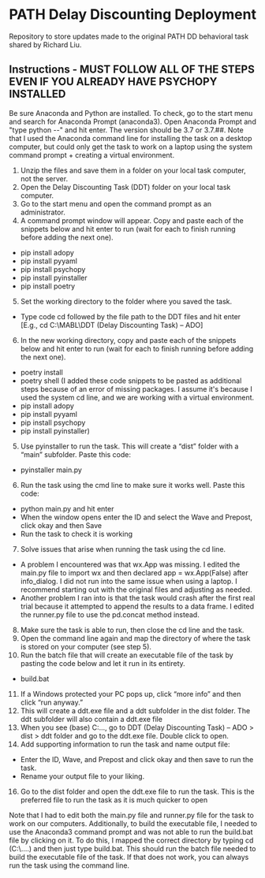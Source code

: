 # PATH Delay Discounting Deployment

Repository to store updates made to the original PATH DD behavioral task shared by Richard Liu. 

## Instructions - MUST FOLLOW ALL OF THE STEPS EVEN IF YOU ALREADY HAVE PSYCHOPY INSTALLED

Be sure Anaconda and Python are installed. To check, go to the start menu and search for Anaconda Prompt (anaconda3). Open Anaconda Prompt and "type python --" and hit enter. The version should be 3.7 or 3.7.##. 
Note that I used the Anaconda command line for installing the task on a desktop computer, but could only get the task to work on a laptop using the system command prompt + creating a virtual environment. 
1. Unzip the files and save them in a folder on your local task computer, not the server. 
2. Open the Delay Discounting Task (DDT) folder on your local task computer. 
3. Go to the start menu and open the command prompt as an administrator. 
4. A command prompt window will appear. Copy and paste each of the snippets below and hit enter to run (wait for each to finish running before adding the next one). 
  - pip install adopy
  - pip install pyyaml
  - pip install psychopy
  - pip install pyinstaller
  - pip install poetry
5. Set the working directory to the folder where you saved the task. 
  - Type code cd followed by the file path to the DDT files and hit enter [E.g., cd C:\MABL\DDT (Delay Discounting Task) – ADO]
6. In the new working directory, copy and paste each of the snippets below and hit enter to run (wait for each to finish running before adding the next one). 
  - poetry install
  - poetry shell
(I added these code snippets to be pasted as additional steps because of an error of missing packages. I assume it's because I used the system cd line, and we are working with a virtual environment. 
  - pip install adopy
  - pip install pyyaml
  - pip install psychopy
  - pip install pyinstaller)
5. Use pyinstaller to run the task. This will create a “dist” folder with a “main” subfolder. Paste this code:
  - pyinstaller main.py 
6. Run the task using the cmd line to make sure it works well. Paste this code:
  - python main.py and hit enter
  - When the window opens enter the ID and select the Wave and Prepost, click okay and then Save
  - Run the task to check it is working
7. Solve issues that arise when running the task using the cd line. 
  - A problem I encountered was that wx.App was missing. I edited the main.py file to import wx and then declared app = wx.App(False) after info_dialog. I did not run into the same issue when using a laptop. I recommend starting out with the original files and adjusting as needed.  
  - Another problem I ran into is that the task would crash after the first real trial because it attempted to append the results to a data frame. I edited the runner.py file to use the pd.concat method instead. 
8. Make sure the task is able to run, then close the cd line and the task. 
9. Open the command line again and map the directory of where the task is stored on your computer (see step 5).
10. Run the batch file that will create an executable file of the task by pasting the code below and let it run in its entirety. 
  - build.bat 
11.	If a Windows protected your PC pops up, click “more info” and then click “run anyway.”
12.	This will create a ddt.exe file and a ddt subfolder in the dist folder. The ddt subfolder will also contain a ddt.exe file
14.	When you see (base) C:\..., go to DDT (Delay Discounting Task) – ADO > dist > ddt folder and go to the ddt.exe file. Double click to open.
15. Add supporting information to run the task and name output file:
  - Enter the ID, Wave, and Prepost and click okay and then save to run the task.
  - Rename your output file to your liking. 
16.	Go to the dist folder and open the ddt.exe file to run the task. This is the preferred file to run the task as it is much quicker to open 


Note that I had to edit both the main.py file and runner.py file for the task to work on our computers. Additionally, to build the executable file, I needed to use the Anaconda3 command prompt and was not able to run the build.bat file by clicking on it. To do this, I mapped the correct directory by typing cd (C:\\....) and then just type build.bat. This should run the batch file needed to build the executable file of the task. If that does not work, you can always run the task using the command line. 
